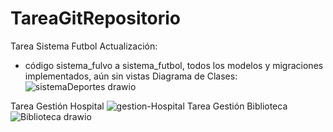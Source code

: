 # TareaGitRepositorio
Tarea Sistema Futbol 
Actualización:
- código sistema_fulvo a sistema_futbol, todos los modelos y migraciones implementados, aún sin vistas
Diagrama de Clases:
![sistemaDeportes drawio](https://github.com/user-attachments/assets/3f333e49-7611-47e5-9cf7-9bc519dd005f)

Tarea Gestión Hospital
![gestion-Hospital](https://github.com/PacchaDavid/TareaGitRepositorio/assets/166522789/af79aedd-4711-4868-a254-92de4c880a43)
Tarea Gestión Biblioteca
![Biblioteca drawio](https://github.com/PacchaDavid/TareaGitRepositorio/assets/166522789/3adbb59d-dfed-46da-b889-b5638c22cf1d)
